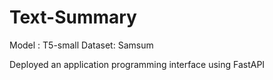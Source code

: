 # Text-Summary

Model : T5-small
Dataset: Samsum

Deployed an application programming interface using FastAPI
